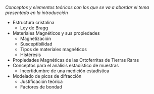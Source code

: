 *Conceptos y elementos teóricos con los que se va a abordar el tema presentado en la introducción*


- Estructura cristalina
    - Ley de Bragg
- Materiales Magnéticos y sus propiedades
    - Magnetización
    - Susceptibilidad
    - Tipos de materiales magnéticos
    - Histéresis
- Propiedades Magnéticas de las Ortoferritas de Tierras Raras
- Conceptos para el análisis estadístico de muestras
    - Incertidumbre de una medición estadística
- Modelado de picos de difracción
    - Justificación teórica 
    -  Factores de bondad

